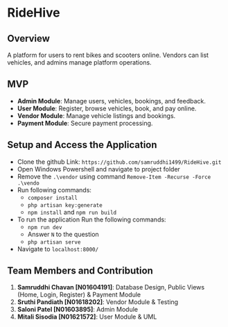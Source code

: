 # RideHive

## Overview
A platform for users to rent bikes and scooters online. Vendors can list vehicles, and admins manage platform operations.

## MVP
- **Admin Module**: Manage users, vehicles, bookings, and feedback.
- **User Module**: Register, browse vehicles, book, and pay online.
- **Vendor Module**: Manage vehicle listings and bookings.
- **Payment Module**: Secure payment processing.

## Setup and Access the Application
- Clone the github Link: `https://github.com/samruddhi1499/RideHive.git`
- Open Windows Powershell and navigate to project folder 
- Remove the `.\vendor` using command `Remove-Item -Recurse -Force .\vendo`
- Run following commands:
    - `composer install `
    - `php artisan key:generate`
    - `npm install` and `npm run build`
- To run the application Run the following commands:
    - `npm run dev`
    - Answer `N` to the question
    - `php artisan serve`
- Navigate to `localhost:8000/`

## Team Members and Contribution
1. **Samruddhi Chavan [N01604191]**: Database Design, Public Views (Home, Login, Register) & Payment Module  
2. **Sruthi Pandiath [N01618202]**: Vendor Module & Testing
3. **Saloni Patel [N01603895]**: Admin Module  
4. **Mitali Sisodia [N01621572]**: User Module & UML


